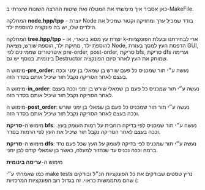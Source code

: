 כאן אסביר איך מימשתי את המטלה ואת שיטות ההרצה השונות שיצרתי ב-MakeFile.

המחלקה **node.hpp/tpp** - יוצרת Node בודד שמכיל ערך ומחזיקה וקטור שמכיל את הילדים שלו, יש בה פונקציה להוספת ילד. 

המחלקה **tree.hpp/tpp** - יוצרת עץ מסוג בינארי, או k-ארי לבחירתנו ובעלת הפונקציות להוספת ילד, מחיקת ילד, הוספת שורש, מציאת Node, 
הדפסת העץ למסך בעזרת GUI, איטרטורים שממיינים לפי pre-order, post-order, סריקת bfs, סריקת dfs וערימה בינומית.
בנוסף יש גם Destructor שמוחק את העץ לאחר סיום הפונקציה.

מימוש ה-**pre_order**: נעשה ע״י תור שמכניס כל פעם שורש בן שמאלי בן ימני וככה בעצם לאחר הסריקה נקבל תור שיכיל אותם בסדר הזה.

מימוש ה-**in_order**: נעשה ע״י תור שמכניס כל פעם בן שמאלי שורש בן ימני וככה בעצם לאחר הסריקה נקבל תור שיכיל אותם בסדר הזה.

מימוש ה-**post_order**: נעשה ע״י תור תור שמכניס כל פעם בן שמאלי בן ימני שורש וככה בעצם לאחר הסריקה נקבל תור שיכיל אותם בסדר הזה.

מימוש ֿה-**סריקת bfs**: נעשה ע״י תור שמכניס לפי בדיקה רוחבית על רמות העומק בעץ. וככה בעצם לאחר הסריקה נקבל תור שיכיל את העץ לפי הרמות בסדר.

מימוש ה-**סריקת dfs**: נעשה ע״י תור שמכניס לפי בדיקה לעומק על העץ שכל פעם נרד ברמה וככה נכניס עד שנחזור למעלה, כאשר בן שמאלי קודם לבן ימני.

מימוש ה-**ערימה בינומית**

כמו שאמרתי ע״י make tests נריץ טסטים שבודקים את כל הפונקציות הנ״ל ובודקים שהם מתממשות כראוי. זה בגדול רוב הפונקציות המרכזיות (:
